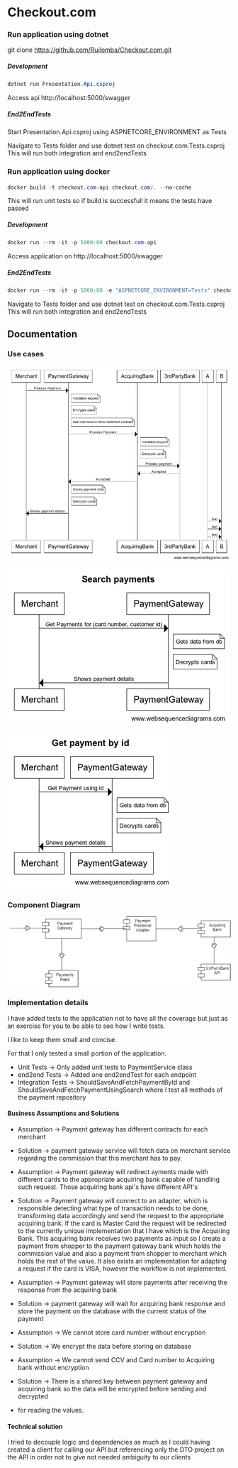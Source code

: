 # Checkout.com

### Run application using dotnet

git clone https://github.com/Ruilomba/Checkout.com.git

##### Development
```powershell
dotnet run Presentation.Api.csproj
```

Access api http://localhost:5000/swagger

##### End2EndTests
Start Presentation.Api.csproj using ASPNETCORE_ENVIRONMENT as Tests

Navigate to Tests folder and use dotnet test on checkout.com.Tests.csproj
This will run both integration and end2endTests

### Run application using docker

```powershell
docker build -t checkout.com-api checkout.com/. --no-cache
```

This will run unit tests so if build is successfull it means the tests have passed

##### Development
```powershell
docker run --rm -it -p 5000:80 checkout.com-api 
```
Access application on http://localhost:5000/swagger

##### End2EndTests
```powershell
docker run --rm -it -p 5000:80 -e "ASPNETCORE_ENVIRONMENT=Tests" checkout.com-api
```
Navigate to Tests folder and use dotnet test on checkout.com.Tests.csproj
This will run both integration and end2endTests

## Documentation


### Use cases

![Process Payment](Documentation/Use%20Cases/ProcessPayment.png)

![Search Payment](Documentation/Use%20Cases/SearchPayments.png)

![Search Payment](Documentation/Use%20Cases/GetPaymentById.png)

### Component Diagram
![Search Payment](Documentation/Component%20Diagram/PaymentGateway.png)

### Implementation details

I have added tests to the application not to have all the coverage but just as an exercise for you to be able to see how I write tests.

I like to keep them small and concise.

For that I only tested a small portion of the application.

* Unit Tests -> Only added unit tests to PaymentService class
* end2end Tests -> Added one end2endTest for each endpoint
* Integration Tests -> ShouldSaveAndFetchPaymentById and ShouldSaveAndFetchPaymentUsingSearch where I test all methods of the payment repository

#### Business Assumptions and Solutions

* Assumption -> Payment gateway has different contracts for each merchant
* Solution -> payment gateway service will fetch data on merchant service regarding the commission that this merchant has to pay.



* Assumption -> Payment gateway will redirect ayments made with different cards to the appropriate acquiring bank capable of handling such request.
Those acquiring bank api's have different API's

* Solution -> Payment gateway will connect to an adapter, which is responsible detecting what type of transaction needs to be done,
 transforming data accordingly and send the request to the appropriate acquiring bank.
If the card is Master Card the request will be redirected to the currently unique implementation 
that I have which is the Acquiring Bank. This acquiring bank receives two payments as input so I create a payment from shopper to
the payment gateway bank which holds the commission value and also a payment from shopper to merchant which holds the rest of the value.
It also exists an implementation for adapting a request if the card is VISA, however the workflow is not implemented.



* Assumption -> Payment gateway will store payments after receiving the response from the acquiring bank
* Solution -> payment gateway will wait for acquiring bank response and store the payment on the database with the current status of the payment



* Assumption -> We cannot store card number without encryption
* Solution -> We encrypt the data before storing on database



* Assumption -> We cannot send CCV and Card number to Acquiring bank without encryption
* Solution -> There is a shared key between payment gateway and acquiring bank so the data will be encrypted before sending and decrypted 
* for reading the values.


#### Technical solution
I tried to decouple logic and dependencies as much as I could having created a client for calling our API but referencing only the
DTO project on the API in order not to give not needed ambiguity to our clients



